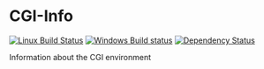 CGI-Info
========

[![Linux Build Status](https://travis-ci.org/nigelhorne/CGI-Info.svg?branch=master)](https://travis-ci.org/nigelhorne/CGI-Info)
[![Windows Build status](https://ci.appveyor.com/api/projects/status/1t1yhvagx00c2qi8?svg=true)](https://ci.appveyor.com/project/nigelhorne/cgi-info)
[![Dependency Status](https://dependencyci.com/github/nigelhorne/CGI-Info/badge)](https://dependencyci.com/github/nigelhorne/CGI-Info)

Information about the CGI environment

